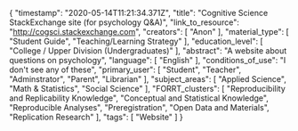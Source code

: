 {
    "timestamp": "2020-05-14T11:21:34.371Z",
    "title": "Cognitive Science StackExchange site (for psychology Q&A)",
    "link_to_resource": "http://cogsci.stackexchange.com",
    "creators": [
        "Anon"
    ],
    "material_type": [
        "Student Guide",
        "Teaching/Learning Strategy"
    ],
    "education_level": [
        "College / Upper Division (Undergraduates)"
    ],
    "abstract": "A website about questions on psychology",
    "language": [
        "English"
    ],
    "conditions_of_use": "I don't see any of these",
    "primary_user": [
        "Student",
        "Teacher",
        "Adminstrator",
        "Parent",
        "Librarian"
    ],
    "subject_areas": [
        "Applied Science",
        "Math & Statistics",
        "Social Science"
    ],
    "FORRT_clusters": [
        "Reproducibility and Replicability Knowledge",
        "Conceptual and Statistical Knowledge",
        "Reproducible Analyses",
        "Preregistration",
        "Open Data and Materials",
        "Replication Research"
    ],
    "tags": [
        "Website"
    ]
}